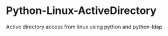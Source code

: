 Python-Linux-ActiveDirectory
============================

Active directory access from linux using python and python-ldap